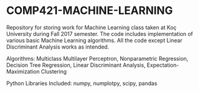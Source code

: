 # COMP421-MACHINE-LEARNING

Repository for storing work for Machine Learning class taken at Koç University during Fall 2017 semester. The code includes implementation of various basic Machine Learning algorithms. All the code except Linear Discriminant Analysis works as intended.

Algorithms: Multiclass Multilayer Perceptron, Nonparametric Regression, Decision Tree Regression, Linear Discriminant Analysis, Expectation-Maximization Clustering

Python Libraries Included: numpy, numplotpy, scipy, pandas
